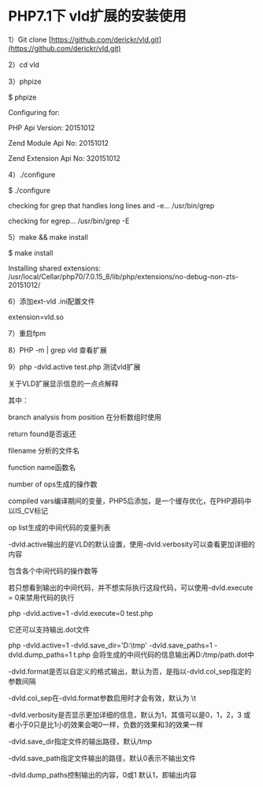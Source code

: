 # PHP7.1下 vld扩展的安装使用

1）Git clone [https://github.com/derickr/vld.git](https://github.com/derickr/vld.git)

2）cd vld

3）phpize

$ phpize

Configuring for:

PHP Api Version:         20151012

Zend Module Api No:      20151012

Zend Extension Api No:   320151012

4）./configure

$ ./configure

checking for grep that handles long lines and -e... /usr/bin/grep

checking for egrep... /usr/bin/grep -E

5）make && make install

$ make install

Installing shared extensions:     /usr/local/Cellar/php70/7.0.15\_8/lib/php/extensions/no-debug-non-zts-20151012/

6）添加ext-vld .ini配置文件

extension=vld.so

7）重启fpm

8）PHP -m \| grep vld 查看扩展

9）php -dvld.active test.php 测试vld扩展

关于VLD扩展显示信息的一点点解释

其中：

branch analysis from position 在分析数组时使用

return found是否返还

filename 分析的文件名

function name函数名

number of ops生成的操作数

compiled vars编译期间的变量，PHP5后添加，是一个缓存优化，在PHP源码中以IS\_CV标记

op list生成的中间代码的变量列表

-dvld.active输出的是VLD的默认设置，使用-dvld.verbosity可以查看更加详细的内容

包含各个中间代码的操作数等

若只想看到输出的中间代码，并不想实际执行这段代码，可以使用-dvld.execute = 0来禁用代码的执行

php -dvld.active=1 -dvld.execute=0 test.php

它还可以支持输出.dot文件

php -dvld.active=1 -dvld.save\_dir='D:\tmp' -dvld.save\_paths=1 -dvld.dump\_paths=1 t.php 会将生成的中间代码的信息输出再D:/tmp/path.dot中

-dvld.format是否以自定义的格式输出，默认为否，是指以-dvld.col\_sep指定的参数间隔

-dvld.col\_sep在-dvld.format参数启用时才会有效，默认为 \t

-dvld.verbosity是否显示更加详细的信息，默认为1，其值可以是0，1，2，3 或者小于0只是比1小的效果会喝0一样，负数的效果和3的效果一样

-dvld.save\_dir指定文件的输出路径，默认/tmp

-dvld.save\_path指定文件输出的路径，默认0表示不输出文件

-dvld.dump\_paths控制输出的内容，0或1 默认1，即输出内容

